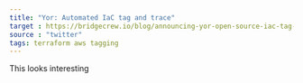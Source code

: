 ```yaml
---
title: "Yor: Automated IaC tag and trace"
target : https://bridgecrew.io/blog/announcing-yor-open-source-iac-tag-trace-cloud-resources/
source : "twitter"
tags: terraform aws tagging
---
```


This looks interesting